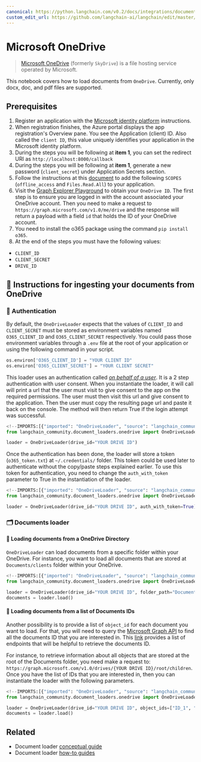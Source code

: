 ```yaml
---
canonical: https://python.langchain.com/v0.2/docs/integrations/document_loaders/microsoft_onedrive/
custom_edit_url: https://github.com/langchain-ai/langchain/edit/master/docs/docs/integrations/document_loaders/microsoft_onedrive.ipynb
---
```


# Microsoft OneDrive

>[Microsoft OneDrive](https://en.wikipedia.org/wiki/OneDrive) (formerly `SkyDrive`) is a file hosting service operated by Microsoft.

This notebook covers how to load documents from `OneDrive`. Currently, only docx, doc, and pdf files are supported.

## Prerequisites
1. Register an application with the [Microsoft identity platform](https://learn.microsoft.com/en-us/azure/active-directory/develop/quickstart-register-app) instructions.
2. When registration finishes, the Azure portal displays the app registration's Overview pane. You see the Application (client) ID. Also called the `client ID`, this value uniquely identifies your application in the Microsoft identity platform.
3. During the steps you will be following at **item 1**, you can set the redirect URI as `http://localhost:8000/callback`
4. During the steps you will be following at **item 1**, generate a new password (`client_secret`) under Application Secrets section.
5. Follow the instructions at this [document](https://learn.microsoft.com/en-us/azure/active-directory/develop/quickstart-configure-app-expose-web-apis#add-a-scope) to add the following `SCOPES` (`offline_access` and `Files.Read.All`) to your application.
6. Visit the [Graph Explorer Playground](https://developer.microsoft.com/en-us/graph/graph-explorer) to obtain your `OneDrive ID`. The first step is to ensure you are logged in with the account associated your OneDrive account. Then you need to make a request to `https://graph.microsoft.com/v1.0/me/drive` and the response will return a payload with a field `id` that holds the ID of your OneDrive account.
7. You need to install the o365 package using the command `pip install o365`.
8. At the end of the steps you must have the following values: 
- `CLIENT_ID`
- `CLIENT_SECRET`
- `DRIVE_ID`

## 🧑 Instructions for ingesting your documents from OneDrive

### 🔑 Authentication

By default, the `OneDriveLoader` expects that the values of `CLIENT_ID` and `CLIENT_SECRET` must be stored as environment variables named `O365_CLIENT_ID` and `O365_CLIENT_SECRET` respectively. You could pass those environment variables through a `.env` file at the root of your application or using the following command in your script.

```python
os.environ['O365_CLIENT_ID'] = "YOUR CLIENT ID"
os.environ['O365_CLIENT_SECRET'] = "YOUR CLIENT SECRET"
```

This loader uses an authentication called [*on behalf of a user*](https://learn.microsoft.com/en-us/graph/auth-v2-user?context=graph%2Fapi%2F1.0&view=graph-rest-1.0). It is a 2 step authentication with user consent. When you instantiate the loader, it will call will print a url that the user must visit to give consent to the app on the required permissions. The user must then visit this url and give consent to the application. Then the user must copy the resulting page url and paste it back on the console. The method will then return True if the login attempt was successful.


```python
<!--IMPORTS:[{"imported": "OneDriveLoader", "source": "langchain_community.document_loaders.onedrive", "docs": "https://api.python.langchain.com/en/latest/document_loaders/langchain_community.document_loaders.onedrive.OneDriveLoader.html", "title": "Microsoft OneDrive"}]-->
from langchain_community.document_loaders.onedrive import OneDriveLoader

loader = OneDriveLoader(drive_id="YOUR DRIVE ID")
```

Once the authentication has been done, the loader will store a token (`o365_token.txt`) at `~/.credentials/` folder. This token could be used later to authenticate without the copy/paste steps explained earlier. To use this token for authentication, you need to change the `auth_with_token` parameter to True in the instantiation of the loader.

```python
<!--IMPORTS:[{"imported": "OneDriveLoader", "source": "langchain_community.document_loaders.onedrive", "docs": "https://api.python.langchain.com/en/latest/document_loaders/langchain_community.document_loaders.onedrive.OneDriveLoader.html", "title": "Microsoft OneDrive"}]-->
from langchain_community.document_loaders.onedrive import OneDriveLoader

loader = OneDriveLoader(drive_id="YOUR DRIVE ID", auth_with_token=True)
```

### 🗂️ Documents loader

#### 📑 Loading documents from a OneDrive Directory

`OneDriveLoader` can load documents from a specific folder within your OneDrive. For instance, you want to load all documents that are stored at `Documents/clients` folder within your OneDrive.


```python
<!--IMPORTS:[{"imported": "OneDriveLoader", "source": "langchain_community.document_loaders.onedrive", "docs": "https://api.python.langchain.com/en/latest/document_loaders/langchain_community.document_loaders.onedrive.OneDriveLoader.html", "title": "Microsoft OneDrive"}]-->
from langchain_community.document_loaders.onedrive import OneDriveLoader

loader = OneDriveLoader(drive_id="YOUR DRIVE ID", folder_path="Documents/clients", auth_with_token=True)
documents = loader.load()
```

#### 📑 Loading documents from a list of Documents IDs

Another possibility is to provide a list of `object_id` for each document you want to load. For that, you will need to query the [Microsoft Graph API](https://developer.microsoft.com/en-us/graph/graph-explorer) to find all the documents ID that you are interested in. This [link](https://learn.microsoft.com/en-us/graph/api/resources/onedrive?view=graph-rest-1.0#commonly-accessed-resources) provides a list of endpoints that will be helpful to retrieve the documents ID.

For instance, to retrieve information about all objects that are stored at the root of the Documents folder, you need make a request to: `https://graph.microsoft.com/v1.0/drives/{YOUR DRIVE ID}/root/children`. Once you have the list of IDs that you are interested in, then you can instantiate the loader with the following parameters.


```python
<!--IMPORTS:[{"imported": "OneDriveLoader", "source": "langchain_community.document_loaders.onedrive", "docs": "https://api.python.langchain.com/en/latest/document_loaders/langchain_community.document_loaders.onedrive.OneDriveLoader.html", "title": "Microsoft OneDrive"}]-->
from langchain_community.document_loaders.onedrive import OneDriveLoader

loader = OneDriveLoader(drive_id="YOUR DRIVE ID", object_ids=["ID_1", "ID_2"], auth_with_token=True)
documents = loader.load()
```



## Related

- Document loader [conceptual guide](/docs/concepts/#document-loaders)
- Document loader [how-to guides](/docs/how_to/#document-loaders)